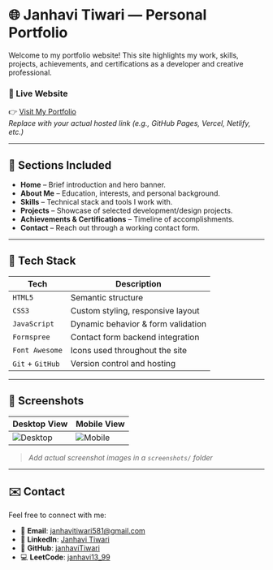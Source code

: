 # 🌐 Janhavi Tiwari — Personal Portfolio

Welcome to my portfolio website! This site highlights my work, skills, projects, achievements, and certifications as a developer and creative professional.

### 🔗 Live Website
👉 [Visit My Portfolio](https://janhaviiportfolio.netlify.app)  
_Replace with your actual hosted link (e.g., GitHub Pages, Vercel, Netlify, etc.)_

---

## 📂 Sections Included

- **Home** – Brief introduction and hero banner.
- **About Me** – Education, interests, and personal background.
- **Skills** – Technical stack and tools I work with.
- **Projects** – Showcase of selected development/design projects.
- **Achievements & Certifications** – Timeline of accomplishments.
- **Contact** – Reach out through a working contact form.

---

## 🚀 Tech Stack

| Tech         | Description                            |
|--------------|----------------------------------------|
| `HTML5`      | Semantic structure                     |
| `CSS3`       | Custom styling, responsive layout      |
| `JavaScript` | Dynamic behavior & form validation     |
| `Formspree`  | Contact form backend integration       |
| `Font Awesome` | Icons used throughout the site       |
| `Git` + `GitHub` | Version control and hosting       |

---

## 📸 Screenshots

| Desktop View | Mobile View |
|--------------|-------------|
| ![Desktop](screenshots/desktop.png) | ![Mobile](screenshots/mobile.png) |

> _Add actual screenshot images in a `screenshots/` folder_

---

## ✉️ Contact

Feel free to connect with me:

- 📧 **Email**: [janhavitiwari581@gmail.com](mailto:janhavitiwari581@gmail.com)
- 💼 **LinkedIn**: [Janhavi Tiwari](https://www.linkedin.com/in/janhavi-tiwari-34a92126b/)
- 🐙 **GitHub**: [janhaviTiwari](https://github.com/janhaviTiwari)
- 💻 **LeetCode**: [janhavi13_99](https://leetcode.com/u/janhavi13_99/)


